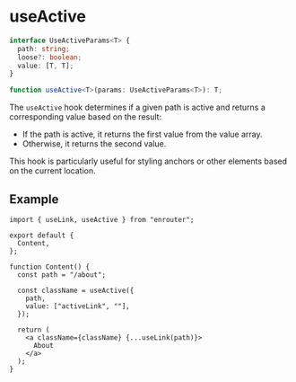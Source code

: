 # useActive

```ts
interface UseActiveParams<T> {
  path: string;
  loose?: boolean;
  value: [T, T];
}

function useActive<T>(params: UseActiveParams<T>): T;
```

The `useActive` hook determines if a given path is active and returns a corresponding value based on the result:

-	If the path is active, it returns the first value from the value array.
-	Otherwise, it returns the second value.

This hook is particularly useful for styling anchors or other elements based on the current location.

## Example

```tsx
import { useLink, useActive } from "enrouter";

export default {
  Content,
};

function Content() {
  const path = "/about";

  const className = useActive({
    path,
    value: ["activeLink", ""],
  });

  return (
    <a className={className} {...useLink(path)}>
      About
    </a>
  );
}
```
